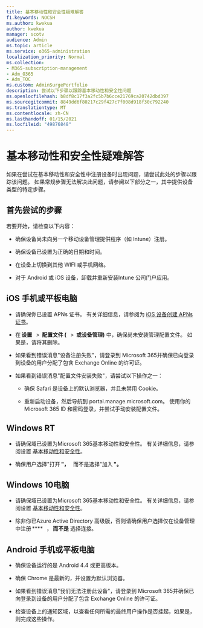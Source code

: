 ```yaml
---
title: 基本移动性和安全性疑难解答
f1.keywords: NOCSH
ms.author: kwekua
author: kwekua
manager: scotv
audience: Admin
ms.topic: article
ms.service: o365-administration
localization_priority: Normal
ms.collection:
- M365-subscription-management
- Adm_O365
- Adm_TOC
ms.custom: AdminSurgePortfolio
description: 尝试以下步骤以跟踪基本移动性和安全性问题
ms.openlocfilehash: b8df8c17f3a2fc5b7b6cce21769ca20742dbd397
ms.sourcegitcommit: 8849dd6f80217c29f427c7f008d918f30c792240
ms.translationtype: MT
ms.contentlocale: zh-CN
ms.lasthandoff: 01/15/2021
ms.locfileid: "49876848"
---
```

# <a name="troubleshoot-basic-mobility-and-security"></a>基本移动性和安全性疑难解答

如果在尝试在基本移动性和安全性中注册设备时出现问题，请尝试此处的步骤以跟踪该问题。 如果常规步骤无法解决此问题，请参阅以下部分之一，其中提供设备类型的特定步骤。

## <a name="steps-to-try-first"></a>首先尝试的步骤

若要开始，请检查以下内容：

- 确保设备尚未向另一个移动设备管理提供程序（如 Intune）注册。

- 确保设备已设置为正确的日期和时间。

- 在设备上切换到其他 WIFI 或手机网络。

- 对于 Android 或 iOS 设备，卸载并重新安装Intune 公司门户应用。 

## <a name="ios-phone-or-tablet"></a>iOS 手机或平板电脑

- 请确保你已设置 APNs 证书。 有关详细信息，请参阅为 [iOS 设备创建 APNs 证书](create-an-apns-certificate-for-ios-devices.md)。

- 在 **设置**   >  **配置文件 (**   >  **或设备管理)** 中，确保尚未安装管理配置文件。 如果是，请将其删除。

- 如果看到错误消息"设备注册失败"，请登录到 Microsoft 365并确保已向登录到设备的用户分配了包含 Exchange Online 的许可证。

- 如果看到错误消息"配置文件安装失败"，请尝试以下操作之一：

    - 确保 Safari 是设备上的默认浏览器，并且未禁用 Cookie。

    - 重新启动设备，然后导航到 portal.manage.microsoft.com。 使用你的 Microsoft 365 ID 和密码登录，并尝试手动安装配置文件。

## <a name="windows-rt"></a>Windows RT

- 请确保域已设置为Microsoft 365基本移动性和安全性。 有关详细信息，请参阅设置 [基本移动性和安全性](set-up.md)。
    
- 确保用户选择"打开 **"，**   而不是选择"加入 **"。**

## <a name="windows-10-pc"></a>Windows 10电脑

- 请确保域已设置为Microsoft 365基本移动性和安全性。 有关详细信息，请参阅设置 [基本移动性和安全性](set-up.md)。
    
- 除非你已Azure Active Directory 高级版，否则请确保用户选择仅在设备管理中注册 ****   ， **而不是** 选择连接。

## <a name="android-phone-or-tablet"></a>Android 手机或平板电脑

- 确保设备运行的是 Android 4.4 或更高版本。

- 确保 Chrome 是最新的，并设置为默认浏览器。

- 如果看到错误消息"我们无法注册此设备"，请登录到 Microsoft 365并确保已向登录到设备的用户分配了包含 Exchange Online 的许可证。

- 检查设备上的通知区域，以查看任何所需的最终用户操作是否挂起，如果是，则完成这些操作。